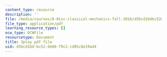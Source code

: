 ```yaml
---
content_type: resource
description: ''
file: /media/courses/8-01sc-classical-mechanics-fall-2016/d5bcd1bdbc52de6079c2cd85c8e19ad4_CFh3gu-z_rc.pdf
file_type: application/pdf
learning_resource_types: []
ocw_type: OCWFile
resourcetype: Document
title: 3play pdf file
uid: d5bcd1bd-bc52-de60-79c2-cd85c8e19ad4
---
```

